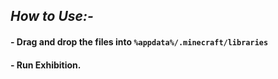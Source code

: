 ## *How to Use:-*
#### - Drag and drop the files into `%appdata%/.minecraft/libraries`
#### - Run Exhibition.
